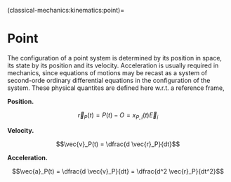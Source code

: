 (classical-mechanics:kinematics:point)=
# Point

The configuration of a point system is determined by its position in space, its state by its position and its velocity. Acceleration is usually required in mechanics, since equations of motions may be recast as a system of second-orde ordinary differential equations in the configuration of the system. These physical quantites are defined here w.r.t. a reference frame,

**Position.**

$$\vec{r}_P(t) = P(t) - O = x_{P,i}(t) \vec{E}_i$$

**Velocity.**

$$\vec{v}_P(t) = \dfrac{d \vec{r}_P}{dt}$$

**Acceleration.**

$$\vec{a}_P(t) = \dfrac{d \vec{v}_P}{dt} = \dfrac{d^2 \vec{r}_P}{dt^2}$$

<!--
La cinematica di un punto generalmente si riduce alla determinazione della posizione, della velocità e dell'accelerazione del punto.

## Posizione
La posizione di un punto nello spazio euclideo $E^3$ rispetto a un sistema di riferimento $I$ è identificata dal raggio vettore tra l'origine $O_I$ del sistema di riferimento e il punto stesso,

$$\mathbf{r}_P = (P - O) \ .$$

La posizione è identificata da una quantità vettoriale. Per identificare il punto si possono scegliere diversi sistemi di coordinate, ma la posizione del punto non è influenzata dalla scelta delle coordinate.

Ad esempio, usando un sistema di coordinate Cartesiane associate alla base $\{\hat{\mathbf{x}}_I, \hat{\mathbf{y}}_I, \hat{\mathbf{z}}_I \}$, indipendente dal tempo, la posizione del punto P può essere scritta come combinazione lineare dei vettori della base,

$$\mathbf{r}_P(t) = x_P(t) \hat{\mathbf{x}}_I + y_P(t) \hat{\mathbf{y}}_I + z_P(t) \hat{\mathbf{z}}_I \ .$$

## Velocità
La velocità del punto $P$ rispetto al sistema di riferimento $I$ è la derivata rispetto al tempo della posizione del punto,

$$\mathbf{v}_P(t) = \dot{\mathbf{r}}_P(t) \ .$$

Usando il sistema di riferimento cartesiano, e che i vettori della base sono costanti, la velocità può essere scritta come

$$\mathbf{v}_P(t) = \dot{\mathbf{r}}_P(t) = \dot{x}_P(t) \hat{\mathbf{x}}_I + \dot{y}_P(t) \hat{\mathbf{y}}_I + \dot{z}_P(t) \hat{\mathbf{z}}_I \ .$$

## Accelerazione
L'accelerazione del punto $P$ rispetto al sistema di riferimento $I$ è la derivata rispetto al tempo della velocità del punto, la derivata seconda della posizione

$$\mathbf{a}_P(t) = \dot{\mathbf{v}}_P(t) = \ddot{\mathbf{r}}_P(t) \ .$$

Usando il sistema di riferimento cartesiano, e che i vettori della base sono costanti, l'accelerazione può essere scritta come

$$\begin{aligned}
\mathbf{a}_P(t) & = \ddot{\mathbf{r}}_P(t) = \ddot{x}_P(t) \hat{\mathbf{x}}_I + \ddot{y}_P(t) \hat{\mathbf{y}}_I + \ddot{z}_P(t) \hat{\mathbf{z}}_I \\
                & =  \dot{\mathbf{v}}_P(t) =  \dot{v}_{x,P}(t) \hat{\mathbf{x}}_I + \dot{v}_{y,P}(t) \hat{\mathbf{y}}_I + \dot{v}_{z,P}(t) \hat{\mathbf{z}}_I \ .
\end{aligned}$$

## Parametrizzazione della traiettoria, coordinata naturale e terna di Frenet
Usando i concetti della geometria delle curve, è possibile definire la coordinata naturale $s$ lungo la curva, tale che il vettore unitario tangente alla curva coincide con la derivata della posizione rispetto alla coordinata $s$,

$$\hat{\mathbf{t}}(s) = \dfrac{d \mathbf{r}}{d s} \ .$$

La derivata del versore tangente è ortogonale ad esso, punta verso il centro del cerchio osculatore, il cui raggio $R$ è definito come il raggio di curvatura della curva nel punto; la curvatura è definita come l'inverso del raggio di curvatura, $\kappa = \frac{1}{R}$; il valore assoluto della derivata del versore tangente rispetto alla coordinata $s$ è uguale alla curvatura,

$$\kappa(s) \hat{\mathbf{n}} := \frac{d \hat{\mathbf{t}}}{ d s } =  \frac{d^2 \mathbf{r}}{ d s^2 } \ .$$

Il versore binormale che forma la terna di Frenet è definito come il prodotto vettore tra $\hat{\mathbf{t}}$ e $\hat{\mathbf{n}}$,

$$\hat{\mathbf{b}}(s) := \hat{\mathbf{t}}(s) \times \hat{\mathbf{n}}(s) \ .$$

Usando le regole per la derivazione di funzioni composte, si può scrivere la velocità come

$$\mathbf{v}_P(t) = \dfrac{d}{dt} \mathbf{r}_P = \dfrac{d s}{d t} \dfrac{d}{ds} \mathbf{r}_P = v_P \hat{\mathbf{t}} \ ,$$

essendo $v_P$ il modulo della velocità, sempre tangente alla traiettoria.

Derivando una seconda volta in tempo, si ottiene l'espressione dell'accelerazione,

$$\begin{aligned}
  \mathbf{a}_P(t) & = \dfrac{d}{dt} \mathbf{v}_P(t) = \\
                  & = \dfrac{d}{dt} \left( v_P \hat{\mathbf{t}} \right) = \\
                  & = \dfrac{d}{dt} v_P \hat{\mathbf{t}} + v_P \dfrac{ds}{dt} \dfrac{d}{ds} \hat{\mathbf{t}}= \\
                  & = a_P \hat{\mathbf{t}} + \kappa \, v^2_P \hat{\mathbf{n}}  \ ,
\end{aligned}$$

che può essere scritta come la somma de:
- l'accelerazione tangenziale lungo la curva, che è causa della variazione del modulo della velocità
- l'accelerazione in direzione normale ad essa, l'accelerazione centripeta, che fa cambiare direzione al direttore velocità.

**todo.** Mostrare queste ultime due affermazioni, calcolando la derivata di $|\mathbf{v}|$...
-->
